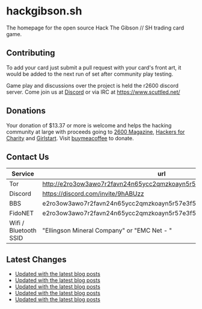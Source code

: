 # hackgibson.sh
The homepage for the open source Hack The Gibson // SH trading card game.


## Contributing

To add your card just submit a pull request with your card's front art, it would be added to the next run of set after community play testing.

Game play and discussions over the project is held the r2600 discord server. Come join us at [Discord](https://discord.com/invite/9hABUzz) or via IRC at https://www.scuttled.net/


## Donations

Your donation of $13.37 or more is welcome and helps the hacking community at large with proceeds going to [2600 Magazine](https://2600.com/), [Hackers for Charity](https://hackersforcharity.org) and [Girlstart](https://girlstart.org).  Visit [buymeacoffee](https://www.buymeacoffee.com/hackgibson.sh) to donate.


## Contact Us

Service | url
-|-
Tor | http://e2ro3ow3awo7r2favn24n65ycc2qmzkoayn5r57e3f56nvjwdcgg32ad.onion
Discord | https://discord.com/invite/9hABUzz
BBS | e2ro3ow3awo7r2favn24n65ycc2qmzkoayn5r57e3f56nvjwdcgg32ad.onion:23
FidoNET | e2ro3ow3awo7r2favn24n65ycc2qmzkoayn5r57e3f56nvjwdcgg32ad.onion:24554
Wifi / Bluetooth SSID | "Ellingson Mineral Company" or "EMC Net - <fidonet address>"

## Latest Changes
<!-- BLOG-POST-LIST:START -->
- [Updated with the latest blog posts](https://github.com/DFW2600/hackgibson.sh/commit/0c24504f74e65b3bf01f79b345898297a752339d)
- [Updated with the latest blog posts](https://github.com/DFW2600/hackgibson.sh/commit/da602887e3b44fdc9683e9f84afd7f972238c439)
- [Updated with the latest blog posts](https://github.com/DFW2600/hackgibson.sh/commit/232672f4c6120f278f8d2c0a91edeee438b119f8)
- [Updated with the latest blog posts](https://github.com/DFW2600/hackgibson.sh/commit/599f4ad93f4ca3caefc5675a4a7708c922ded4d4)
- [Updated with the latest blog posts](https://github.com/DFW2600/hackgibson.sh/commit/a6793191e7f7a0f7278427756ebc77f4de32d75d)
<!-- BLOG-POST-LIST:END -->
